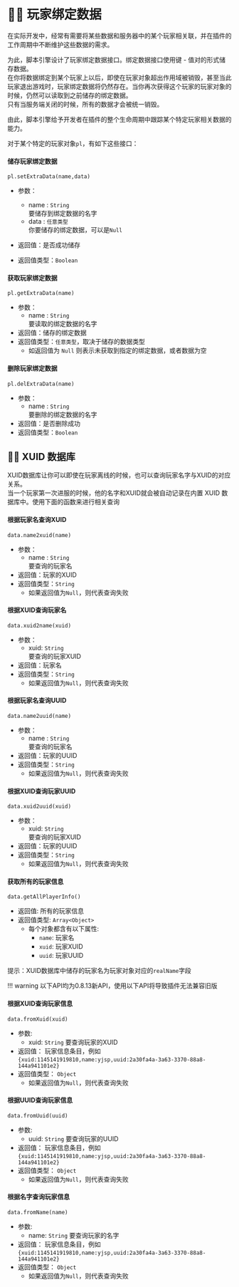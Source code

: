 # 🏃‍♂️ 玩家绑定数据

在实际开发中，经常有需要将某些数据和服务器中的某个玩家相关联，并在插件的工作周期中不断维护这些数据的需求。  

为此，脚本引擎设计了玩家绑定数据接口。绑定数据接口使用键 - 值对的形式储存数据。    
在你将数据绑定到某个玩家上以后，即使在玩家对象超出作用域被销毁，甚至当此玩家退出游戏时，玩家绑定数据将仍然存在。当你再次获得这个玩家的玩家对象的时候，仍然可以读取到之前储存的绑定数据。  
只有当服务端关闭的时候，所有的数据才会被统一销毁。

由此，脚本引擎给予开发者在插件的整个生命周期中跟踪某个特定玩家相关数据的能力。  

对于某个特定的玩家对象`pl`，有如下这些接口：

#### 储存玩家绑定数据

`pl.setExtraData(name,data)`

- 参数：
  - name : `String`  
    要储存到绑定数据的名字
  - data : `任意类型`  
    你要储存的绑定数据，可以是`Null`

- 返回值：是否成功储存
- 返回值类型：`Boolean` 

#### 获取玩家绑定数据

`pl.getExtraData(name)`

- 参数：
  - name : `String`  
    要读取的绑定数据的名字
- 返回值：储存的绑定数据
- 返回值类型：`任意类型`，取决于储存的数据类型
  -  如返回值为 `Null` 则表示未获取到指定的绑定数据，或者数据为空

#### 删除玩家绑定数据

`pl.delExtraData(name)`

- 参数：
  - name : `String`  
    要删除的绑定数据的名字
- 返回值：是否删除成功
- 返回值类型：`Boolean`

## 👨‍💻 XUID 数据库

XUID数据库让你可以即使在玩家离线的时候，也可以查询玩家名字与XUID的对应关系。  
当一个玩家第一次进服的时候，他的名字和XUID就会被自动记录在内置 XUID 数据库中。使用下面的函数来进行相关查询

#### 根据玩家名查询XUID

`data.name2xuid(name)`

- 参数：
  - name : `String`  
    要查询的玩家名
- 返回值：玩家的XUID
- 返回值类型：`String`
  - 如果返回值为`Null`，则代表查询失败

#### 根据XUID查询玩家名

`data.xuid2name(xuid)`

- 参数：
  - xuid: `String`  
    要查询的玩家XUID
- 返回值：玩家名
- 返回值类型：`String`
  - 如果返回值为`Null`，则代表查询失败

#### 根据玩家名查询UUID

`data.name2uuid(name)`

- 参数：
  - name : `String`  
    要查询的玩家名
- 返回值：玩家的UUID
- 返回值类型：`String`
  - 如果返回值为`Null`，则代表查询失败

#### 根据XUID查询玩家UUID

`data.xuid2uuid(xuid)`

- 参数：
  - xuid: `String`  
    要查询的玩家XUID
- 返回值：玩家的UUID
- 返回值类型：`String`
  - 如果返回值为`Null`，则代表查询失败

#### 获取所有的玩家信息

`data.getAllPlayerInfo()`

- 返回值: 所有的玩家信息
- 返回值类型: `Array<Object>`
  - 每个对象都含有以下属性:
    - `name`: 玩家名
    - `xuid`: 玩家XUID
    - `uuid`: 玩家UUID

提示：XUID数据库中储存的玩家名为玩家对象对应的`realName`字段

!!! warning
    以下API均为0.8.13新API，使用以下API将导致插件无法兼容旧版
#### 根据XUID查询玩家信息

`data.fromXuid(xuid)`

- 参数:
  - xuid: `String`
    要查询玩家的XUID
- 返回值： 玩家信息条目，例如 `{xuid:1145141919810,name:yjsp,uuid:2a30fa4a-3a63-3370-88a8-144a941101e2}`
- 返回值类型： `Object`
  - 如果返回值为`Null`，则代表查询失败

#### 根据UUID查询玩家信息

`data.fromUuid(uuid)`

- 参数:
  - uuid: `String`
    要查询玩家的UUID
- 返回值： 玩家信息条目，例如 `{xuid:1145141919810,name:yjsp,uuid:2a30fa4a-3a63-3370-88a8-144a941101e2}`
- 返回值类型： `Object`
  - 如果返回值为`Null`，则代表查询失败

#### 根据名字查询玩家信息

`data.fromName(name)`

- 参数:
  - name: `String`
    要查询玩家的名字
- 返回值： 玩家信息条目，例如 `{xuid:1145141919810,name:yjsp,uuid:2a30fa4a-3a63-3370-88a8-144a941101e2}`
- 返回值类型： `Object`
  - 如果返回值为`Null`，则代表查询失败
